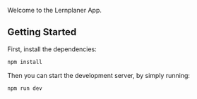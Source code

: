 Welcome to the Lernplaner App.

## Getting Started

First, install the dependencies:
```bash
npm install
```

Then you can start the development server, by simply running:
```bash
npm run dev
```

